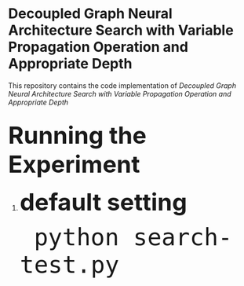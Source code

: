 # Decoupled Graph Neural Architecture Search with Variable Propagation Operation and Appropriate Depth

This repository contains the code implementation of <em>Decoupled Graph Neural Architecture Search with Variable Propagation Operation and Appropriate Depth</em>

## <font size=24>Running the Experiment</font>

<ol>
  <li><font size=18><strong>default setting</strong></font></li>
  <code>
    <font size=15>python search-test.py                    
    </font>
  </code>
 </ol>
</font>
